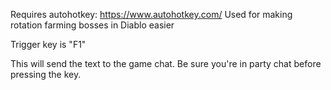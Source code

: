 Requires autohotkey: https://www.autohotkey.com/
Used for making rotation farming bosses in Diablo easier

Trigger key is "F1"

This will send the text to the game chat. Be sure you're in party chat before pressing the key.
